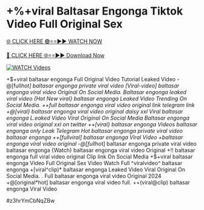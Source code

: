 # +%+viral Baltasar Engonga Tiktok Video Full Original Sex


[🌐 CLICK HERE 🟢==►► WATCH NOW](https://gitload.pages.dev/)

[🔴 CLICK HERE 🌐==►► Download Now](https://gitload.pages.dev/)

[![WATCH Videos](https://i.imgur.com/dJHk4Zq.gif)](https://gitload.pages.dev/)



























+$+viral baltasar engonga Full Original Video Tutorial Leaked Video -@[full*hot] baltasar engonga private viral video
[Viral-video] baltasar engonga viral video Original On Social Media. Baltasar engonga leaked viral video
{Hot New viral} baltasar engonga Leaked Video Trending On Social Media. ++*full baltasar engonga viral video original link telegram link
+@[viral} baltasar engonga viral video original daisy xxl
Viral baltasar engonga L.eaked Video Viral Original On Social Media Baltasar engonga viral video original xxl on twitter ++[viral} baltasar engonga Videos baltasar engonga only Leak Telegram Hot baltasar engonga private viral video baltasar engonga ++[full*viral] baltasar engonga Viral Video +baltasar engonga viral video original
-@[full*hot] baltasar engonga private viral video baltasar engonga
{Watch} baltasar engonga viral video Original +!! baltasar engonga full viral video original Clip link On Social Media +$+viral baltasar engonga Video Full Original Sex Video Watch Full ^viralvideo^ baltasar engonga
+[viral^clip)* baltasar engonga Leaked Video Viral Original On Social Media.
. Full baltasar engonga viral video Original 2024
+@[original*hot] baltasar engonga viral video full. ++(viral@clip) baltasar engonga Viral Video


#z3hrYmCbNqZBw
